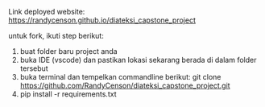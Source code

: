 Link deployed website: 
https://randycenson.github.io/diateksi_capstone_project

untuk fork, ikuti step berikut:
1. buat folder baru project anda
2. buka IDE (vscode) dan pastikan lokasi sekarang berada di dalam folder tersebut
3. buka terminal dan tempelkan commandline berikut: git clone https://github.com/RandyCenson/diateksi_capstone_project.git
4. pip install -r requirements.txt
